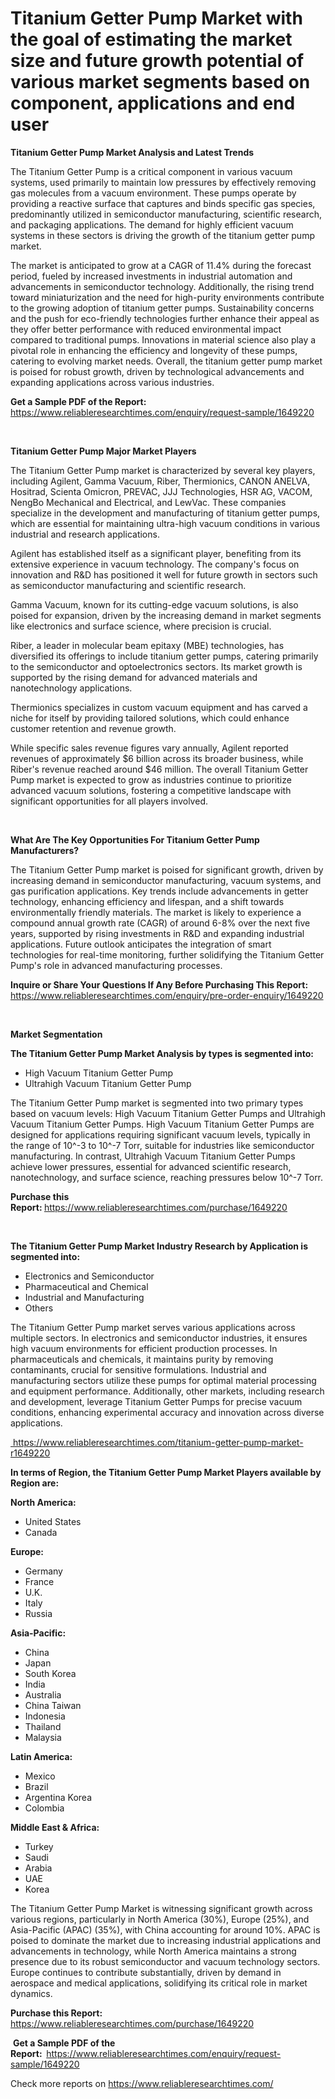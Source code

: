 <p><h1>Titanium Getter Pump Market with the goal of estimating the market size and future growth potential of various market segments based on component, applications and end user</h1></p><p><strong>Titanium Getter Pump Market Analysis and Latest Trends</strong></p>
<p><p>The Titanium Getter Pump is a critical component in various vacuum systems, used primarily to maintain low pressures by effectively removing gas molecules from a vacuum environment. These pumps operate by providing a reactive surface that captures and binds specific gas species, predominantly utilized in semiconductor manufacturing, scientific research, and packaging applications. The demand for highly efficient vacuum systems in these sectors is driving the growth of the titanium getter pump market.</p><p>The market is anticipated to grow at a CAGR of 11.4% during the forecast period, fueled by increased investments in industrial automation and advancements in semiconductor technology. Additionally, the rising trend toward miniaturization and the need for high-purity environments contribute to the growing adoption of titanium getter pumps. Sustainability concerns and the push for eco-friendly technologies further enhance their appeal as they offer better performance with reduced environmental impact compared to traditional pumps. Innovations in material science also play a pivotal role in enhancing the efficiency and longevity of these pumps, catering to evolving market needs. Overall, the titanium getter pump market is poised for robust growth, driven by technological advancements and expanding applications across various industries.</p></p>
<p><strong>Get a Sample PDF of the Report:&nbsp;</strong> <a href="https://www.reliableresearchtimes.com/enquiry/request-sample/1649220?utm_campaign=2999&utm_medium=2&utm_source=Github&utm_content=ia&utm_term=09042025&utm_id=titanium-getter-pump">https://www.reliableresearchtimes.com/enquiry/request-sample/1649220</a></p>
<p>&nbsp;</p>
<p><strong>Titanium Getter Pump Major Market Players</strong></p>
<p><p>The Titanium Getter Pump market is characterized by several key players, including Agilent, Gamma Vacuum, Riber, Thermionics, CANON ANELVA, Hositrad, Scienta Omicron, PREVAC, JJJ Technologies, HSR AG, VACOM, NengBo Mechanical and Electrical, and LewVac. These companies specialize in the development and manufacturing of titanium getter pumps, which are essential for maintaining ultra-high vacuum conditions in various industrial and research applications.</p><p>Agilent has established itself as a significant player, benefiting from its extensive experience in vacuum technology. The company's focus on innovation and R&D has positioned it well for future growth in sectors such as semiconductor manufacturing and scientific research.</p><p>Gamma Vacuum, known for its cutting-edge vacuum solutions, is also poised for expansion, driven by the increasing demand in market segments like electronics and surface science, where precision is crucial.</p><p>Riber, a leader in molecular beam epitaxy (MBE) technologies, has diversified its offerings to include titanium getter pumps, catering primarily to the semiconductor and optoelectronics sectors. Its market growth is supported by the rising demand for advanced materials and nanotechnology applications.</p><p>Thermionics specializes in custom vacuum equipment and has carved a niche for itself by providing tailored solutions, which could enhance customer retention and revenue growth.</p><p>While specific sales revenue figures vary annually, Agilent reported revenues of approximately $6 billion across its broader business, while Riber's revenue reached around $46 million. The overall Titanium Getter Pump market is expected to grow as industries continue to prioritize advanced vacuum solutions, fostering a competitive landscape with significant opportunities for all players involved.</p></p>
<p>&nbsp;</p>
<p><strong>What Are The Key Opportunities For Titanium Getter Pump Manufacturers?</strong></p>
<p><p>The Titanium Getter Pump market is poised for significant growth, driven by increasing demand in semiconductor manufacturing, vacuum systems, and gas purification applications. Key trends include advancements in getter technology, enhancing efficiency and lifespan, and a shift towards environmentally friendly materials. The market is likely to experience a compound annual growth rate (CAGR) of around 6-8% over the next five years, supported by rising investments in R&D and expanding industrial applications. Future outlook anticipates the integration of smart technologies for real-time monitoring, further solidifying the Titanium Getter Pump's role in advanced manufacturing processes.</p></p>
<p><strong>Inquire or Share Your Questions If Any Before Purchasing This Report:</strong> <a href="https://www.reliableresearchtimes.com/enquiry/pre-order-enquiry/1649220?utm_campaign=2999&utm_medium=2&utm_source=Github&utm_content=ia&utm_term=09042025&utm_id=titanium-getter-pump">https://www.reliableresearchtimes.com/enquiry/pre-order-enquiry/1649220</a></p>
<p>&nbsp;</p>
<p><strong>Market Segmentation</strong></p>
<p><strong>The Titanium Getter Pump Market Analysis by types is segmented into:</strong></p>
<p><ul><li>High Vacuum Titanium Getter Pump</li><li>Ultrahigh Vacuum Titanium Getter Pump</li></ul></p>
<p><p>The Titanium Getter Pump market is segmented into two primary types based on vacuum levels: High Vacuum Titanium Getter Pumps and Ultrahigh Vacuum Titanium Getter Pumps. High Vacuum Titanium Getter Pumps are designed for applications requiring significant vacuum levels, typically in the range of 10^-3 to 10^-7 Torr, suitable for industries like semiconductor manufacturing. In contrast, Ultrahigh Vacuum Titanium Getter Pumps achieve lower pressures, essential for advanced scientific research, nanotechnology, and surface science, reaching pressures below 10^-7 Torr.</p></p>
<p><strong>Purchase this Report:&nbsp;</strong><a href="https://www.reliableresearchtimes.com/purchase/1649220?utm_campaign=2999&utm_medium=2&utm_source=Github&utm_content=ia&utm_term=09042025&utm_id=titanium-getter-pump">https://www.reliableresearchtimes.com/purchase/1649220</a></p>
<p>&nbsp;</p>
<p><strong>The Titanium Getter Pump Market Industry Research by Application is segmented into:</strong></p>
<p><ul><li>Electronics and Semiconductor</li><li>Pharmaceutical and Chemical</li><li>Industrial and Manufacturing</li><li>Others</li></ul></p>
<p><p>The Titanium Getter Pump market serves various applications across multiple sectors. In electronics and semiconductor industries, it ensures high vacuum environments for efficient production processes. In pharmaceuticals and chemicals, it maintains purity by removing contaminants, crucial for sensitive formulations. Industrial and manufacturing sectors utilize these pumps for optimal material processing and equipment performance. Additionally, other markets, including research and development, leverage Titanium Getter Pumps for precise vacuum conditions, enhancing experimental accuracy and innovation across diverse applications.</p></p>
<p><a href="https://www.reliableresearchtimes.com/titanium-getter-pump-market-r1649220?utm_campaign=2999&utm_medium=2&utm_source=Github&utm_content=ia&utm_term=09042025&utm_id=titanium-getter-pump">&nbsp;https://www.reliableresearchtimes.com/titanium-getter-pump-market-r1649220</a></p>
<p><strong>In terms of Region, the Titanium Getter Pump Market Players available by Region are:</strong></p>
<p>
    <p> <strong> North America: </strong>
        <ul>
            <li>United States</li>
            <li>Canada</li>
        </ul>
        </p> 
    <p> <strong> Europe: </strong>
        <ul>
            <li>Germany</li>
            <li>France</li>
            <li>U.K.</li>
            <li>Italy</li>
            <li>Russia</li>
        </ul>
        </p> 
    <p> <strong> Asia-Pacific: </strong>
        <ul>
            <li>China</li>
            <li>Japan</li>
            <li>South Korea</li>
            <li>India</li>
            <li>Australia</li>
            <li>China Taiwan</li>
            <li>Indonesia</li>
            <li>Thailand</li>
            <li>Malaysia</li>
        </ul>
        </p> 
    <p> <strong> Latin America: </strong>
        <ul>
            <li>Mexico</li>
            <li>Brazil</li>
            <li>Argentina Korea</li>
            <li>Colombia</li>
        </ul>
        </p> 
    <p> <strong> Middle East & Africa: </strong>
        <ul>
            <li>Turkey</li>
            <li>Saudi</li>
            <li>Arabia</li>
            <li>UAE</li>
            <li>Korea</li>
        </ul>
    </p>
    </p>
<p><p>The Titanium Getter Pump Market is witnessing significant growth across various regions, particularly in North America (30%), Europe (25%), and Asia-Pacific (APAC) (35%), with China accounting for around 10%. APAC is poised to dominate the market due to increasing industrial applications and advancements in technology, while North America maintains a strong presence due to its robust semiconductor and vacuum technology sectors. Europe continues to contribute substantially, driven by demand in aerospace and medical applications, solidifying its critical role in market dynamics.</p></p>
<p><strong>Purchase this Report: </strong><a href="https://www.reliableresearchtimes.com/purchase/1649220?utm_campaign=2999&utm_medium=2&utm_source=Github&utm_content=ia&utm_term=09042025&utm_id=titanium-getter-pump">https://www.reliableresearchtimes.com/purchase/1649220</a></p>
<p>&nbsp;<strong>Get a Sample PDF of the Report:&nbsp;&nbsp;</strong><a href="https://www.reliableresearchtimes.com/enquiry/request-sample/1649220?utm_campaign=2999&utm_medium=2&utm_source=Github&utm_content=ia&utm_term=09042025&utm_id=titanium-getter-pump">https://www.reliableresearchtimes.com/enquiry/request-sample/1649220</a></p>
<p><strong></strong></p>
<p>Check more reports on <a href="https://www.reliableresearchtimes.com/?utm_campaign=2999&utm_medium=2&utm_source=Github&utm_content=ia&utm_term=09042025&utm_id=titanium-getter-pump">https://www.reliableresearchtimes.com/</a></p>